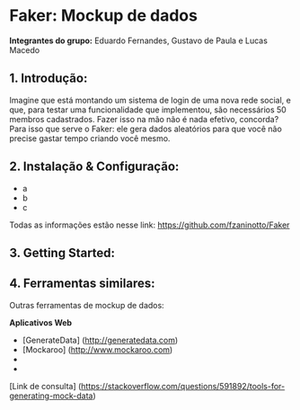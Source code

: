 # Faker: Mockup de dados

**Integrantes do grupo:** Eduardo Fernandes, Gustavo de Paula e Lucas Macedo

## 1. **Introdução:**

Imagine que está montando um sistema de login de uma nova rede social, e que, para testar uma funcionalidade que implementou, são necessários 50 membros cadastrados. Fazer isso na mão não é nada efetivo, concorda?
Para isso que serve o Faker: ele gera dados aleatórios para que você não precise gastar tempo criando você mesmo.

## 2. **Instalação & Configuração:**

- a
- b
- c

Todas as informações estão nesse link: https://github.com/fzaninotto/Faker

## 3. **Getting Started:**



## 4. **Ferramentas similares:**

Outras ferramentas de mockup de dados:

**Aplicativos Web**
- [GenerateData] (http://generatedata.com)
- [Mockaroo] (http://www.mockaroo.com)
- 
- 
 
[Link de consulta] (https://stackoverflow.com/questions/591892/tools-for-generating-mock-data)
